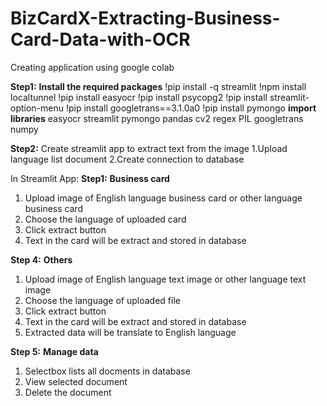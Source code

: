 # BizCardX-Extracting-Business-Card-Data-with-OCR
  Creating application using google colab
  
**Step1:**
**Install the required packages**
!pip install -q streamlit
!npm install localtunnel
!pip install easyocr
!pip install psycopg2
!pip install streamlit-option-menu
!pip install googletrans==3.1.0a0
!pip install pymongo
**import libraries**
easyocr
streamlit
pymongo
pandas
cv2
regex
PIL
googletrans
numpy

**Step2:**
Create streamlit app to extract text from the image
1.Upload language list document
2.Create connection to database

In Streamlit App:
**Step1:** **Business card**
1. Upload image of English language business card or other language business card
2. Choose the language of uploaded card
3. Click extract button
4. Text in the card will be extract and stored in database

**Step 4:** **Others**
1. Upload image of English language text image or other language text image
2. Choose the language of uploaded file
3. Click extract button
4. Text in the card will be extract and stored in database
5. Extracted data will be translate to English language

**Step 5:** **Manage data**
1. Selectbox lists all docments in database
2. View selected document
3. Delete the document










	



  
